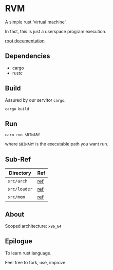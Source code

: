 # RVM

A simple rust 'virtual machine'.

In fact, this is just a userspace program execution.

[root documentation](doc/root.md)

## Dependencies

* cargo
* rustc

## Build

Assured by our servitor `cargo`.

`cargo build`

## Run

`caro run $BINARY`

where `$BINARY` is the executable path you want run.

## Sub-Ref

| Directory     | Ref                   |
|---------------|-----------------------|
| `src/arch`    | [ref](src/arch)       |
| `src/loader`  | [ref](src/loader)     |
| `src/mem`     | [ref](src/mem)        |

## About

Scoped architecture: `x86_64`

## Epilogue

To learn rust language.

Feel free to fork, use, improve.